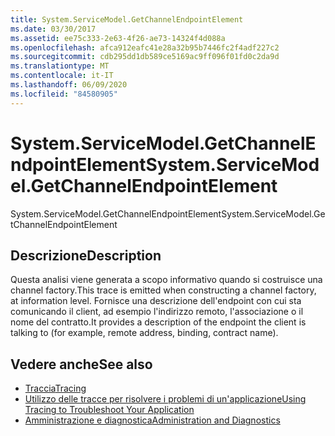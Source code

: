```yaml
---
title: System.ServiceModel.GetChannelEndpointElement
ms.date: 03/30/2017
ms.assetid: ee75c333-2e63-4f26-ae73-14324f4d088a
ms.openlocfilehash: afca912eafc41e28a32b95b7446fc2f4adf227c2
ms.sourcegitcommit: cdb295dd1db589ce5169ac9ff096f01fd0c2da9d
ms.translationtype: MT
ms.contentlocale: it-IT
ms.lasthandoff: 06/09/2020
ms.locfileid: "84580905"
---
```

# <a name="systemservicemodelgetchannelendpointelement"></a><span data-ttu-id="d61a3-102">System.ServiceModel.GetChannelEndpointElement</span><span class="sxs-lookup"><span data-stu-id="d61a3-102">System.ServiceModel.GetChannelEndpointElement</span></span>
<span data-ttu-id="d61a3-103">System.ServiceModel.GetChannelEndpointElement</span><span class="sxs-lookup"><span data-stu-id="d61a3-103">System.ServiceModel.GetChannelEndpointElement</span></span>  
  
## <a name="description"></a><span data-ttu-id="d61a3-104">Descrizione</span><span class="sxs-lookup"><span data-stu-id="d61a3-104">Description</span></span>  
 <span data-ttu-id="d61a3-105">Questa analisi viene generata a scopo informativo quando si costruisce una channel factory.</span><span class="sxs-lookup"><span data-stu-id="d61a3-105">This trace is emitted when constructing a channel factory, at information level.</span></span> <span data-ttu-id="d61a3-106">Fornisce una descrizione dell'endpoint con cui sta comunicando il client, ad esempio l'indirizzo remoto, l'associazione o il nome del contratto.</span><span class="sxs-lookup"><span data-stu-id="d61a3-106">It provides a description of the endpoint the client is talking to (for example, remote address, binding, contract name).</span></span>  
  
## <a name="see-also"></a><span data-ttu-id="d61a3-107">Vedere anche</span><span class="sxs-lookup"><span data-stu-id="d61a3-107">See also</span></span>

- [<span data-ttu-id="d61a3-108">Traccia</span><span class="sxs-lookup"><span data-stu-id="d61a3-108">Tracing</span></span>](index.md)
- [<span data-ttu-id="d61a3-109">Utilizzo delle tracce per risolvere i problemi di un'applicazione</span><span class="sxs-lookup"><span data-stu-id="d61a3-109">Using Tracing to Troubleshoot Your Application</span></span>](using-tracing-to-troubleshoot-your-application.md)
- [<span data-ttu-id="d61a3-110">Amministrazione e diagnostica</span><span class="sxs-lookup"><span data-stu-id="d61a3-110">Administration and Diagnostics</span></span>](../index.md)
